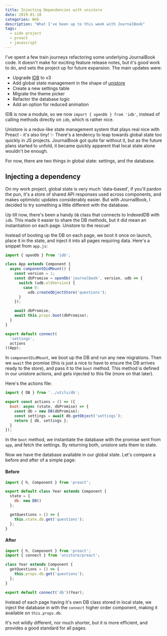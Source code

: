 ```yaml
---
title: Injecting Dependencies with unistore
date: 2019-01-18
categories: Web
description: "What I've been up to this week with JournalBook"
tags:
  - side project
  - preact
  - javascript
---
```


I've spent a few train journeys refactoring some underlying JournalBook code. It doesn't make for exciting feature release notes, but it's good work to do, and sets the project up for future expansion. The main updates were:

- Upgrade [IDB](https://github.com/jakearchibald/idb) to v3
- Add global state management in the shape of [unistore](https://github.com/developit/unistore)
- Create a new settings table
- Migrate the theme picker
- Refactor the database logic
- Add an option for reduced animation

IDB is now a module, so we now `import { openDb } from 'idb'`, instead of calling methods directly on `idb`, which is rather nice.

Unistore is a redux-like state management system that plays real nice with Preact - it's also tiny! ✨ There's a tendency to leap towards global state too quickly in JS projects. JournalBook got quite far without it, but as the future plans started to unfold, it became quickly apparent that local state alone wouldn't be enough.

For now, there are two things in global state: settings, and the database.

## Injecting a dependency

On my work project, global state is very much 'data-based', if you'll pardon the pun, it's a store of shared API responses used across components, and makes optimistic updates considerably easier. But with JournalBook, I decided to try something a little different with the database.

Up till now, there's been a handy `DB` class that connects to IndexedDB with `idb`. This made it easier to share the DB methods, but it did mean an instantiation on each page. Unistore to the rescue!

Instead of booting up the DB on each page, we boot it once on launch, place it in the state, and inject it into all pages requiring data. Here's a snippet from `app.js`:

```js
import { openDb } from 'idb';

class App extends Component {
  async componentDidMount() {
    const version = 1;
    const dbPromise = openDb('journalbook', version, udb => {
      switch (udb.oldVersion) {
        case 0:
          udb.createObjectStore('questions');
      }
    });

    await dbPromise;
    await this.props.boot(dbPromise);
  }
}

export default connect(
  'settings',
  actions
)(App);
```

In `componentDidMount`, we boot up the DB and run any new migrations. Then we `await` the promise (this is just a nice to have to ensure the DB arrives ready to the store), and pass it to the `boot` method. This method is defined in our unistore actions, and gets injected to this file (more on that later).

Here's the actions file:

```js
import { DB } from '../utils/db';

export const actions = () => ({
  boot: async (state, dbPromise) => {
    const db = new DB(dbPromise);
    const settings = await db.getObject('settings');
    return { db, settings };
  }
});
```

In the `boot` method, we instantiate the database with the promise sent from `app`, and fetch the settings. By returning both, unistore sets them to state.

Now we have the database available in our global state. Let's compare a before and after of a simple page:

#### Before

```js
import { h, Component } from 'preact';

export default class Year extends Component {
  state = {
    db: new DB()
  };

  getQuestions = () => {
    this.state.db.get('questions');
  };
}
```

#### After

```js
import { h, Component } from 'preact';
import { connect } from 'unistore/preact';

class Year extends Component {
  getQuestions = () => {
    this.props.db.get('questions');
  };
}

export default connect('db')(Year);
```

Instead of each page having it's own DB class stored in local state, we inject the database in with the `connect` higher order component, making it available on `this.props.db`.

It's not wildly different, nor much shorter, but it is more efficient, and provides a good standard for all pages.
